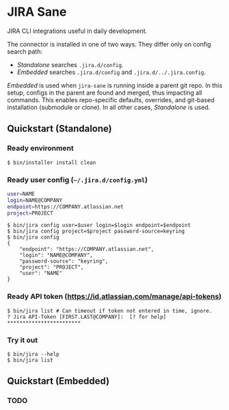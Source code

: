 # JIRA Sane

JIRA CLI integrations useful in daily development.

The connector is installed in one of two ways. They differ only on config search path:

* _Standalone_ searches `.jira.d/config`.
* _Embedded_ searches `.jira.d/config` and `.jira.d/../.jira.config`.

_Embedded_ is used when `jira-sane` is running inside a parent git repo. In this setup,
configs in the parent are found and merged, thus impacting all commands. This enables
repo-specific defaults, overrides, and git-based installation (submodule or clone).
In all other cases, _Standalone_ is used.

## Quickstart (Standalone)

### Ready environment
```console
$ bin/installer install clean
```

### Ready user config (`~/.jira.d/config.yml`)
```bash
user=NAME
login=NAME@COMPANY
endpoint=https://COMPANY.atlassian.net
project=PROJECT
```
```console
$ bin/jira config user=$user login=$login endpoint=$endpoint
$ bin/jira config project=$project password-source=keyring 
$ bin/jira config
{
	"endpoint": "https://COMPANY.atlassian.net",
	"login": "NAME@COMPANY",
	"password-source": "keyring",
	"project": "PROJECT",
	"user": "NAME"
}
```

### Ready API token (https://id.atlassian.com/manage/api-tokens)
```console
$ bin/jira list # Can timeout if token not entered in time, ignore.
? Jira API-Token [FIRST.LAST@COMPANY]:  [? for help] ************************
```

### Try it out
```console
$ bin/jira --help
$ bin/jira list
```

## Quickstart (Embedded)

### TODO
